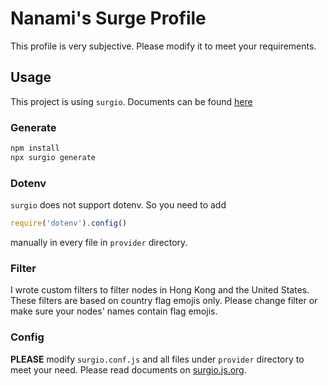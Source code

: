 # Nanami's Surge Profile

This profile is very subjective. Please modify it to meet your requirements.

## Usage

This project is using `surgio`. Documents can be found [here](https://surgio.js.org/guide.html)

### Generate

```bash
npm install
npx surgio generate
```

### Dotenv

`surgio` does not support dotenv. So you need to add

```js
require('dotenv').config()
```

manually in every file in `provider` directory.

### Filter

I wrote custom filters to filter nodes in Hong Kong and the United States. These filters are based on country flag emojis only. Please change filter or make sure your nodes' names contain flag emojis.

### Config

**PLEASE** modify `surgio.conf.js` and all files under `provider` directory to meet your need. Please read documents on [surgio.js.org](https://surgio.js.org/guide.html).
